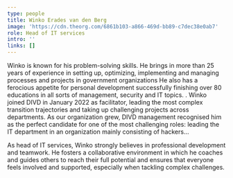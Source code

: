 ```yaml
---
type: people
title: Winko Erades van den Berg
image: 'https://cdn.theorg.com/6861b103-a866-469d-bb89-c7dec38e0ab7'
role: Head of IT services
intro: ''
links: []
---
```

Winko is known for his problem-solving skills. He brings in more than 25 years of experience in setting up, optimizing, implementing and managing processes and projects in government organizations He also has a ferocious appetite for personal development successfully finishing over 80 educations in all sorts of management, security and IT topics. 
.
Winko joined DIVD in January 2022 as facilitator, leading the most complex transition trajectories and taking up challenging projects across departments. As our organization grew, DIVD management recognised him as the perfect candidate for one of the most challenging roles: leading the IT department in an organization mainly consisting of hackers…  

As head of IT services, Winko strongly believes in professional development and teamwork. He fosters a collaborative environment in which he coaches and guides others to reach their full potential and ensures that everyone feels involved and supported, especially when tackling complex challenges.
